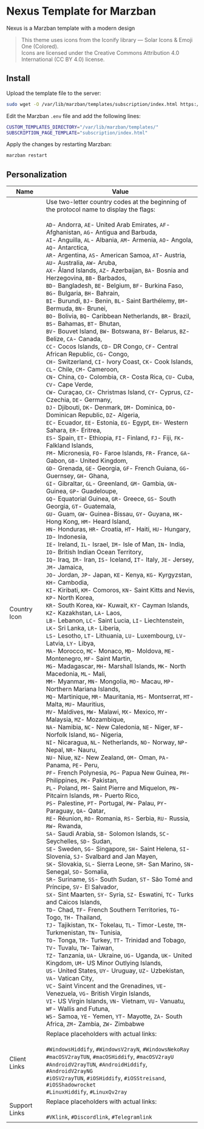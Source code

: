 # Nexus Template for Marzban
Nexus is a Marzban template with a modern design<br>

> This theme uses icons from the Iconify library — Solar Icons & Emoji One (Colored).<br>
Icons are licensed under the Creative Commons Attribution 4.0 International (CC BY 4.0) license.

## Install

Upload the template file to the server:
``` bash
sudo wget -O /var/lib/marzban/templates/subscription/index.html https://raw.githubusercontent.com/atemmix/Nexus/main/theme/nexus/index.html
```

Edit the Marzban `.env` file and add the following lines:
``` bash
CUSTOM_TEMPLATES_DIRECTORY="/var/lib/marzban/templates/"
SUBSCRIPTION_PAGE_TEMPLATE="subscription/index.html"
```

Apply the changes by restarting Marzban:
``` bash
marzban restart
```

## Personalization

| Name                      | Value                                                                           |
|---------------------------|---------------------------------------------------------------------------------|
| Country Icon              | Use two-letter country codes at the beginning of the protocol name to display the flags: <br><br> `AD`- Andorra, `AE`- United Arab Emirates, `AF`- Afghanistan, `AG`- Antigua and Barbuda,<br>`AI`- Anguilla, `AL`- Albania, `AM`- Armenia, `AO`- Angola, `AQ`- Antarctica,<br>`AR`- Argentina, `AS`- American Samoa, `AT`- Austria, `AU`- Australia, `AW`- Aruba,<br>`AX`- Åland Islands, `AZ`- Azerbaijan, `BA`- Bosnia and Herzegovina, `BB`- Barbados,<br>`BD`- Bangladesh, `BE`- Belgium, `BF`- Burkina Faso, `BG`- Bulgaria, `BH`- Bahrain,<br>`BI`- Burundi, `BJ`- Benin, `BL`- Saint Barthélemy, `BM`- Bermuda, `BN`- Brunei,<br>`BO`- Bolivia, `BQ`- Caribbean Netherlands, `BR`- Brazil, `BS`- Bahamas, `BT`- Bhutan,<br>`BV`- Bouvet Island, `BW`- Botswana, `BY`- Belarus, `BZ`- Belize, `CA`- Canada,<br>`CC`- Cocos Islands, `CD`- DR Congo, `CF`- Central African Republic, `CG`- Congo,<br>`CH`- Switzerland, `CI`- Ivory Coast, `CK`- Cook Islands, `CL`- Chile, `CM`- Cameroon,<br>`CN`- China, `CO`- Colombia, `CR`- Costa Rica, `CU`- Cuba, `CV`- Cape Verde,<br>`CW`- Curaçao, `CX`- Christmas Island, `CY`- Cyprus, `CZ`- Czechia, `DE`- Germany,<br>`DJ`- Djibouti, `DK`- Denmark, `DM`- Dominica, `DO`- Dominican Republic, `DZ`- Algeria,<br>`EC`- Ecuador, `EE`- Estonia, `EG`- Egypt, `EH`- Western Sahara, `ER`- Eritrea,<br>`ES`- Spain, `ET`- Ethiopia, `FI`- Finland, `FJ`- Fiji, `FK`- Falkland Islands,<br>`FM`- Micronesia, `FO`- Faroe Islands, `FR`- France, `GA`- Gabon, `GB`- United Kingdom,<br>`GD`- Grenada, `GE`- Georgia, `GF`- French Guiana, `GG`- Guernsey, `GH`- Ghana,<br>`GI`- Gibraltar, `GL`- Greenland, `GM`- Gambia, `GN`- Guinea, `GP`- Guadeloupe,<br>`GQ`- Equatorial Guinea, `GR`- Greece, `GS`- South Georgia, `GT`- Guatemala,<br>`GU`- Guam, `GW`- Guinea-Bissau, `GY`- Guyana, `HK`- Hong Kong, `HM`- Heard Island,<br>`HN`- Honduras, `HR`- Croatia, `HT`- Haiti, `HU`- Hungary, `ID`- Indonesia,<br>`IE`- Ireland, `IL`- Israel, `IM`- Isle of Man, `IN`- India, `IO`- British Indian Ocean Territory,<br>`IQ`- Iraq, `IR`- Iran, `IS`- Iceland, `IT`- Italy, `JE`- Jersey, `JM`- Jamaica,<br>`JO`- Jordan, `JP`- Japan, `KE`- Kenya, `KG`- Kyrgyzstan, `KH`- Cambodia,<br>`KI`- Kiribati, `KM`- Comoros, `KN`- Saint Kitts and Nevis, `KP`- North Korea,<br>`KR`- South Korea, `KW`- Kuwait, `KY`- Cayman Islands, `KZ`- Kazakhstan, `LA`- Laos,<br>`LB`- Lebanon, `LC`- Saint Lucia, `LI`- Liechtenstein, `LK`- Sri Lanka, `LR`- Liberia,<br>`LS`- Lesotho, `LT`- Lithuania, `LU`- Luxembourg, `LV`- Latvia, `LY`- Libya,<br>`MA`- Morocco, `MC`- Monaco, `MD`- Moldova, `ME`- Montenegro, `MF`- Saint Martin,<br>`MG`- Madagascar, `MH`- Marshall Islands, `MK`- North Macedonia, `ML`- Mali,<br>`MM`- Myanmar, `MN`- Mongolia, `MO`- Macau, `MP`- Northern Mariana Islands,<br>`MQ`- Martinique, `MR`- Mauritania, `MS`- Montserrat, `MT`- Malta, `MU`- Mauritius,<br>`MV`- Maldives, `MW`- Malawi, `MX`- Mexico, `MY`- Malaysia, `MZ`- Mozambique,<br>`NA`- Namibia, `NC`- New Caledonia, `NE`- Niger, `NF`- Norfolk Island, `NG`- Nigeria,<br>`NI`- Nicaragua, `NL`- Netherlands, `NO`- Norway, `NP`- Nepal, `NR`- Nauru,<br>`NU`- Niue, `NZ`- New Zealand, `OM`- Oman, `PA`- Panama, `PE`- Peru,<br>`PF`- French Polynesia, `PG`- Papua New Guinea, `PH`- Philippines, `PK`- Pakistan,<br>`PL`- Poland, `PM`- Saint Pierre and Miquelon, `PN`- Pitcairn Islands, `PR`- Puerto Rico,<br>`PS`- Palestine, `PT`- Portugal, `PW`- Palau, `PY`- Paraguay, `QA`- Qatar,<br>`RE`- Réunion, `RO`- Romania, `RS`- Serbia, `RU`- Russia, `RW`- Rwanda,<br>`SA`- Saudi Arabia, `SB`- Solomon Islands, `SC`- Seychelles, `SD`- Sudan,<br>`SE`- Sweden, `SG`- Singapore, `SH`- Saint Helena, `SI`- Slovenia, `SJ`- Svalbard and Jan Mayen,<br>`SK`- Slovakia, `SL`- Sierra Leone, `SM`- San Marino, `SN`- Senegal, `SO`- Somalia,<br>`SR`- Suriname, `SS`- South Sudan, `ST`- São Tomé and Príncipe, `SV`- El Salvador,<br>`SX`- Sint Maarten, `SY`- Syria, `SZ`- Eswatini, `TC`- Turks and Caicos Islands,<br>`TD`- Chad, `TF`- French Southern Territories, `TG`- Togo, `TH`- Thailand,<br>`TJ`- Tajikistan, `TK`- Tokelau, `TL`- Timor-Leste, `TM`- Turkmenistan, `TN`- Tunisia,<br>`TO`- Tonga, `TR`- Turkey, `TT`- Trinidad and Tobago, `TV`- Tuvalu, `TW`- Taiwan,<br>`TZ`- Tanzania, `UA`- Ukraine, `UG`- Uganda, `UK`- United Kingdom, `UM`- US Minor Outlying Islands,<br>`US`- United States, `UY`- Uruguay, `UZ`- Uzbekistan, `VA`- Vatican City,<br>`VC`- Saint Vincent and the Grenadines, `VE`- Venezuela, `VG`- British Virgin Islands,<br>`VI`- US Virgin Islands, `VN`- Vietnam, `VU`- Vanuatu, `WF`- Wallis and Futuna,<br>`WS`- Samoa, `YE`- Yemen, `YT`- Mayotte, `ZA`- South Africa, `ZM`- Zambia, `ZW`- Zimbabwe |
| Client Links             | Replace placeholders with actual links: <br><br> `#WindowsHiddify`, `#WindowsV2rayN`, `#WindowsNekoRay`<br>`#macOSV2rayTUN`, `#macOSHiddify`, `#macOSV2rayU`<br>`#AndroidV2rayTUN`, `#AndroidHiddify`, `#AndroidV2rayNG`<br>`#iOSV2rayTUN`, `#iOSHiddify`, `#iOSStreisand`, `#iOSShadowrocket`<br>`#LinuxHiddify`, `#LinuxQv2ray` |
| Support Links             | Replace placeholders with actual links: <br><br> `#VKlink`, `#Discordlink`, `#Telegramlink` |
